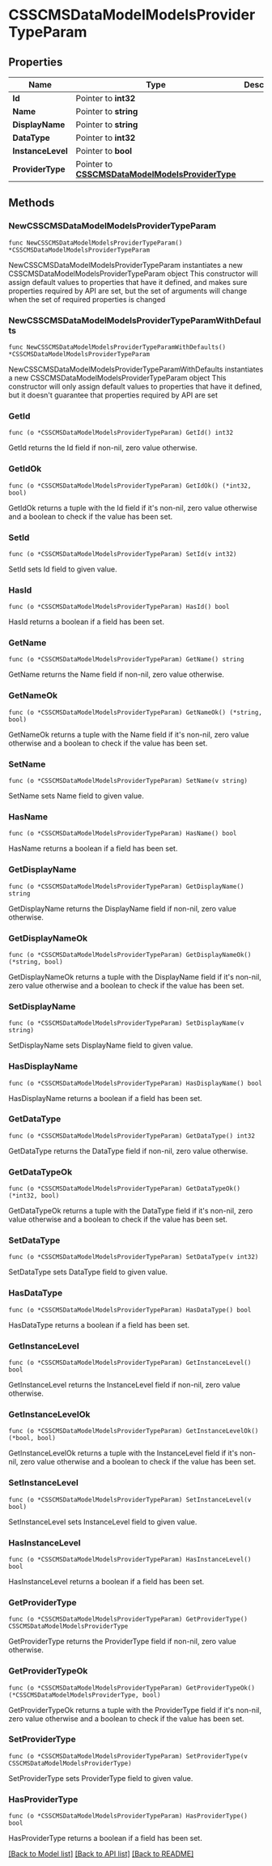 # CSSCMSDataModelModelsProviderTypeParam

## Properties

Name | Type | Description | Notes
------------ | ------------- | ------------- | -------------
**Id** | Pointer to **int32** |  | [optional] 
**Name** | Pointer to **string** |  | [optional] 
**DisplayName** | Pointer to **string** |  | [optional] 
**DataType** | Pointer to **int32** |  | [optional] 
**InstanceLevel** | Pointer to **bool** |  | [optional] 
**ProviderType** | Pointer to [**CSSCMSDataModelModelsProviderType**](CSSCMSDataModelModelsProviderType.md) |  | [optional] 

## Methods

### NewCSSCMSDataModelModelsProviderTypeParam

`func NewCSSCMSDataModelModelsProviderTypeParam() *CSSCMSDataModelModelsProviderTypeParam`

NewCSSCMSDataModelModelsProviderTypeParam instantiates a new CSSCMSDataModelModelsProviderTypeParam object
This constructor will assign default values to properties that have it defined,
and makes sure properties required by API are set, but the set of arguments
will change when the set of required properties is changed

### NewCSSCMSDataModelModelsProviderTypeParamWithDefaults

`func NewCSSCMSDataModelModelsProviderTypeParamWithDefaults() *CSSCMSDataModelModelsProviderTypeParam`

NewCSSCMSDataModelModelsProviderTypeParamWithDefaults instantiates a new CSSCMSDataModelModelsProviderTypeParam object
This constructor will only assign default values to properties that have it defined,
but it doesn't guarantee that properties required by API are set

### GetId

`func (o *CSSCMSDataModelModelsProviderTypeParam) GetId() int32`

GetId returns the Id field if non-nil, zero value otherwise.

### GetIdOk

`func (o *CSSCMSDataModelModelsProviderTypeParam) GetIdOk() (*int32, bool)`

GetIdOk returns a tuple with the Id field if it's non-nil, zero value otherwise
and a boolean to check if the value has been set.

### SetId

`func (o *CSSCMSDataModelModelsProviderTypeParam) SetId(v int32)`

SetId sets Id field to given value.

### HasId

`func (o *CSSCMSDataModelModelsProviderTypeParam) HasId() bool`

HasId returns a boolean if a field has been set.

### GetName

`func (o *CSSCMSDataModelModelsProviderTypeParam) GetName() string`

GetName returns the Name field if non-nil, zero value otherwise.

### GetNameOk

`func (o *CSSCMSDataModelModelsProviderTypeParam) GetNameOk() (*string, bool)`

GetNameOk returns a tuple with the Name field if it's non-nil, zero value otherwise
and a boolean to check if the value has been set.

### SetName

`func (o *CSSCMSDataModelModelsProviderTypeParam) SetName(v string)`

SetName sets Name field to given value.

### HasName

`func (o *CSSCMSDataModelModelsProviderTypeParam) HasName() bool`

HasName returns a boolean if a field has been set.

### GetDisplayName

`func (o *CSSCMSDataModelModelsProviderTypeParam) GetDisplayName() string`

GetDisplayName returns the DisplayName field if non-nil, zero value otherwise.

### GetDisplayNameOk

`func (o *CSSCMSDataModelModelsProviderTypeParam) GetDisplayNameOk() (*string, bool)`

GetDisplayNameOk returns a tuple with the DisplayName field if it's non-nil, zero value otherwise
and a boolean to check if the value has been set.

### SetDisplayName

`func (o *CSSCMSDataModelModelsProviderTypeParam) SetDisplayName(v string)`

SetDisplayName sets DisplayName field to given value.

### HasDisplayName

`func (o *CSSCMSDataModelModelsProviderTypeParam) HasDisplayName() bool`

HasDisplayName returns a boolean if a field has been set.

### GetDataType

`func (o *CSSCMSDataModelModelsProviderTypeParam) GetDataType() int32`

GetDataType returns the DataType field if non-nil, zero value otherwise.

### GetDataTypeOk

`func (o *CSSCMSDataModelModelsProviderTypeParam) GetDataTypeOk() (*int32, bool)`

GetDataTypeOk returns a tuple with the DataType field if it's non-nil, zero value otherwise
and a boolean to check if the value has been set.

### SetDataType

`func (o *CSSCMSDataModelModelsProviderTypeParam) SetDataType(v int32)`

SetDataType sets DataType field to given value.

### HasDataType

`func (o *CSSCMSDataModelModelsProviderTypeParam) HasDataType() bool`

HasDataType returns a boolean if a field has been set.

### GetInstanceLevel

`func (o *CSSCMSDataModelModelsProviderTypeParam) GetInstanceLevel() bool`

GetInstanceLevel returns the InstanceLevel field if non-nil, zero value otherwise.

### GetInstanceLevelOk

`func (o *CSSCMSDataModelModelsProviderTypeParam) GetInstanceLevelOk() (*bool, bool)`

GetInstanceLevelOk returns a tuple with the InstanceLevel field if it's non-nil, zero value otherwise
and a boolean to check if the value has been set.

### SetInstanceLevel

`func (o *CSSCMSDataModelModelsProviderTypeParam) SetInstanceLevel(v bool)`

SetInstanceLevel sets InstanceLevel field to given value.

### HasInstanceLevel

`func (o *CSSCMSDataModelModelsProviderTypeParam) HasInstanceLevel() bool`

HasInstanceLevel returns a boolean if a field has been set.

### GetProviderType

`func (o *CSSCMSDataModelModelsProviderTypeParam) GetProviderType() CSSCMSDataModelModelsProviderType`

GetProviderType returns the ProviderType field if non-nil, zero value otherwise.

### GetProviderTypeOk

`func (o *CSSCMSDataModelModelsProviderTypeParam) GetProviderTypeOk() (*CSSCMSDataModelModelsProviderType, bool)`

GetProviderTypeOk returns a tuple with the ProviderType field if it's non-nil, zero value otherwise
and a boolean to check if the value has been set.

### SetProviderType

`func (o *CSSCMSDataModelModelsProviderTypeParam) SetProviderType(v CSSCMSDataModelModelsProviderType)`

SetProviderType sets ProviderType field to given value.

### HasProviderType

`func (o *CSSCMSDataModelModelsProviderTypeParam) HasProviderType() bool`

HasProviderType returns a boolean if a field has been set.


[[Back to Model list]](../README.md#documentation-for-models) [[Back to API list]](../README.md#documentation-for-api-endpoints) [[Back to README]](../README.md)


